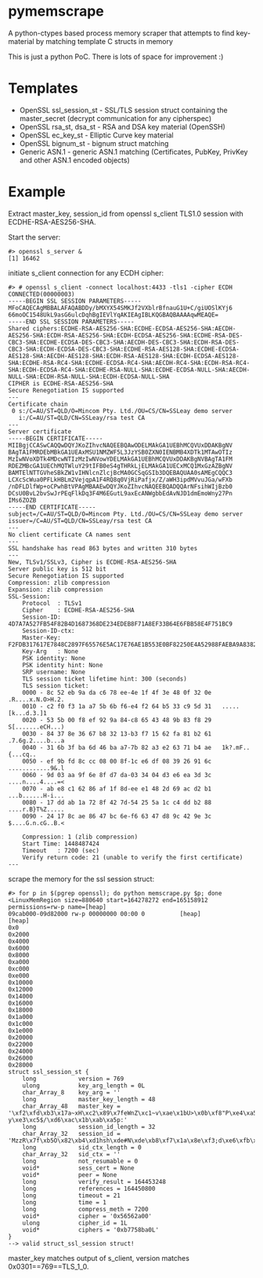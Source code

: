 # pymemscrape
A python-ctypes based process memory scraper that attempts to find key-material by matching template C structs in memory

This is just a python PoC. There is lots of space for improvement :)

# Templates

* OpenSSL ssl_session_st - SSL/TLS session struct containing the master_secret (decrypt communication for any cipherspec)
* OpenSSL rsa_st, dsa_st - RSA and DSA key material (OpenSSH)
* OpenSSL ec_key_st - Elliptic Curve key material
* OpenSSL bignum_st - bignum struct matching
* Generic ASN.1 - generic ASN.1 matching (Certificates, PubKey, PrivKey and other ASN.1 encoded objects)

# Example

Extract master_key, session_id from openssl s_client TLS1.0 session with ECDHE-RSA-AES256-SHA.

Start the server:

	#> openssl s_server &
	[1] 16462
	
initiate s_client connection for any ECDH cipher:

	#> # openssl s_client -connect localhost:4433 -tls1 -cipher ECDH
	CONNECTED(00000003)
	-----BEGIN SSL SESSION PARAMETERS-----
	MFoCAQECAgMBBALAFAQABDDy/bMXYX54SMKJf2VXblrBfnauG1U+C/giUOSlKYj6
	66moOC1548UkL9asG6ulcDqhBgIEVlYqAKIEAgIBLKQGBAQBAAAAqwMEAQE=
	-----END SSL SESSION PARAMETERS-----
	Shared ciphers:ECDHE-RSA-AES256-SHA:ECDHE-ECDSA-AES256-SHA:AECDH-AES256-SHA:ECDH-RSA-AES256-SHA:ECDH-ECDSA-AES256-SHA:ECDHE-RSA-DES-CBC3-SHA:ECDHE-ECDSA-DES-CBC3-SHA:AECDH-DES-CBC3-SHA:ECDH-RSA-DES-CBC3-SHA:ECDH-ECDSA-DES-CBC3-SHA:ECDHE-RSA-AES128-SHA:ECDHE-ECDSA-AES128-SHA:AECDH-AES128-SHA:ECDH-RSA-AES128-SHA:ECDH-ECDSA-AES128-SHA:ECDHE-RSA-RC4-SHA:ECDHE-ECDSA-RC4-SHA:AECDH-RC4-SHA:ECDH-RSA-RC4-SHA:ECDH-ECDSA-RC4-SHA:ECDHE-RSA-NULL-SHA:ECDHE-ECDSA-NULL-SHA:AECDH-NULL-SHA:ECDH-RSA-NULL-SHA:ECDH-ECDSA-NULL-SHA
	CIPHER is ECDHE-RSA-AES256-SHA
	Secure Renegotiation IS supported
	---
	Certificate chain
	 0 s:/C=AU/ST=QLD/O=Mincom Pty. Ltd./OU=CS/CN=SSLeay demo server
	   i:/C=AU/ST=QLD/CN=SSLeay/rsa test CA
	---
	Server certificate
	-----BEGIN CERTIFICATE-----
	MIIBgjCCASwCAQQwDQYJKoZIhvcNAQEEBQAwODELMAkGA1UEBhMCQVUxDDAKBgNV
	BAgTA1FMRDEbMBkGA1UEAxMSU1NMZWF5L3JzYSB0ZXN0IENBMB4XDTk1MTAwOTIz
	MzIwNVoXDTk4MDcwNTIzMzIwNVowYDELMAkGA1UEBhMCQVUxDDAKBgNVBAgTA1FM
	RDEZMBcGA1UEChMQTWluY29tIFB0eS4gTHRkLjELMAkGA1UECxMCQ1MxGzAZBgNV
	BAMTElNTTGVheSBkZW1vIHNlcnZlcjBcMA0GCSqGSIb3DQEBAQUAA0sAMEgCQQC3
	LCXcScWua0PFLkHBLm2VejqpA1F4RQ8q0VjRiPafjx/Z/aWH3ipdMVvuJGa/wFXb
	/nDFLDlfWp+oCPwhBtVPAgMBAAEwDQYJKoZIhvcNAQEEBQADQQArNFsihWIjBzb0
	DCsU0BvL2bvSwJrPEqFlkDq3F4M6EGutL9axEcANWgbbEdAvNJD1dmEmoWny27Pn
	IMs6ZOZB
	-----END CERTIFICATE-----
	subject=/C=AU/ST=QLD/O=Mincom Pty. Ltd./OU=CS/CN=SSLeay demo server
	issuer=/C=AU/ST=QLD/CN=SSLeay/rsa test CA
	---
	No client certificate CA names sent
	---
	SSL handshake has read 863 bytes and written 310 bytes
	---
	New, TLSv1/SSLv3, Cipher is ECDHE-RSA-AES256-SHA
	Server public key is 512 bit
	Secure Renegotiation IS supported
	Compression: zlib compression
	Expansion: zlib compression
	SSL-Session:
	    Protocol  : TLSv1
	    Cipher    : ECDHE-RSA-AES256-SHA
	    Session-ID: 4D7A7A527FB54F82B4D1687368DE234EDEB8F71A8EF33B64E6FBB58E4F751BC9
	    Session-ID-ctx:
	    Master-Key: F2FDB317617E7848C2897F65576E5AC17E76AE1B553E0BF82250E4A52988FAEBA9A8382D79E3C5242FD6AC1BABA5703A
	    Key-Arg   : None
	    PSK identity: None
	    PSK identity hint: None
	    SRP username: None
	    TLS session ticket lifetime hint: 300 (seconds)
	    TLS session ticket:
	    0000 - 8c 52 eb 9a da c6 78 ee-4e 1f 4f 3e 48 0f 32 0e   .R....x.N.O>H.2.
	    0010 - c2 f0 f3 1a a7 5b 6b f6-e4 f2 64 b5 33 c9 5d 31   .....[k...d.3.]1
	    0020 - 53 5b 00 f8 ef 92 9a 84-c8 65 43 48 9b 83 f8 29   S[.......eCH...)
	    0030 - 84 37 8e 36 67 b8 32 13-b3 f7 15 62 fa 81 b2 61   .7.6g.2....b...a
	    0040 - 31 6b 3f ba 6d 46 ba a7-7b 82 a3 e2 63 71 b4 ae   1k?.mF..{...cq..
	    0050 - ef 9b fd 8c cc 08 00 8f-1c e6 df 08 39 26 91 6c   ............9&.l
	    0060 - 9d 03 aa 9f 6e 8f d7 da-03 34 04 d3 e6 ea 3d 3c   ....n....4....=<
	    0070 - ab e8 c1 62 86 af 1f 8d-ee e1 48 2d 69 ac d2 b1   ...b......H-i...
	    0080 - 17 dd ab 1a 72 8f 42 7d-54 25 5a 1c c4 dd b2 88   ....r.B}T%Z.....
	    0090 - 24 17 8c ae 86 47 bc 6e-f6 63 47 d8 9c 42 9e 3c   $....G.n.cG..B.<
	
	    Compression: 1 (zlib compression)
	    Start Time: 1448487424
	    Timeout   : 7200 (sec)
	    Verify return code: 21 (unable to verify the first certificate)
	---
	
scrape the memory for the ssl session struct:

	#> for p in $(pgrep openssl); do python memscrape.py $p; done 
	<LinuxMemRegion size=880640 start=164278272 end=165158912 permissions=rw-p name=[heap]
	09cab000-09d82000 rw-p 00000000 00:00 0          [heap]
	[heap]
	0x0
	0x2000
	0x4000
	0x6000
	0x8000
	0xa000
	0xc000
	0xe000
	0x10000
	0x12000
	0x14000
	0x16000
	0x18000
	0x1a000
	0x1c000
	0x1e000
	0x20000
	0x22000
	0x24000
	0x26000
	0x28000
	struct ssl_session_st {
	    long            version = 769
	    ulong           key_arg_length = 0L
	    char_Array_8    key_arg = ''
	    long            master_key_length = 48
	    char_Array_48   master_key = '\xf2\xfd\xb3\x17a~xH\xc2\x89\x7feWnZ\xc1~v\xae\x1bU>\x0b\xf8"P\xe4\xa5)\x88\xfa\xeb\xa9\xa88-y\xe3\xc5$/\xd6\xac\x1b\xab\xa5p:'
	    long            session_id_length = 32
	    char_Array_32   session_id = 'MzzR\x7f\xb5O\x82\xb4\xd1hsh\xde#N\xde\xb8\xf7\x1a\x8e\xf3;d\xe6\xfb\xb5\x8eOu\x1b\xc9'
	    long            sid_ctx_length = 0
	    char_Array_32   sid_ctx = ''
	    long            not_resumable = 0
	    void*           sess_cert = None
	    void*           peer = None
	    long            verify_result = 164453248
	    long            references = 164450800
	    long            timeout = 21
	    long            time = 1
	    long            compress_meth = 7200
	    void*           cipher = '0x56562a00'
	    ulong           cipher_id = 1L
	    void*           ciphers = '0xb7758ba0L'
	}
	--> valid struct_ssl_session struct!

master_key matches output of s_client, version matches 0x0301==769==TLS_1_0.
		
